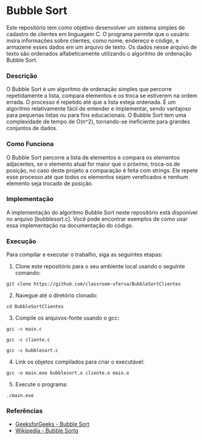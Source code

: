 # Bubble Sort
Este repositório tem como objetivo desenvolver um sistema simples de cadastro de clientes em linguagem C. O programa permite que o usuário insira informações sobre clientes, como nome, endereço e código, e armazene esses dados em um arquivo de texto. Os dados nesse arquivo de texto são ordenados alfabeticamente utilizando o algoritmo de ordenação Bubble Sort.

### Descrição
O Bubble Sort é um algoritmo de ordenação simples que percorre repetidamente a lista, compara elementos e os troca se estiverem na ordem errada. O processo é repetido até que a lista esteja ordenada. É um algoritmo relativamente fácil de entender e implementar, sendo vantajoso para pequenas listas ou para fins educacionais. O Bubble Sort tem uma complexidade de tempo de O(n^2), tornando-se ineficiente para grandes conjuntos de dados.

### Como Funciona
O Bubble Sort percorre a lista de elementos e compara os elementos adjacentes, se o elemento atual for maior que o próximo, troca-os de posição, no caso deste projeto a comparação é feita com strings. Ele repete esse processo até que todos os elementos sejam vereficados e nenhum elemento seja trocado de posição.

### Implementação
A implementação do algoritmo Bubble Sort neste repositório está disponível no arquivo [bubblesort.c]. Você pode encontrar exemplos de como usar essa implementação na documentação do código.

### Execução
Para compilar e executar o trabalho, siga as seguintes etapas:
1. Clone este repositório para o seu ambiente local usando o seguinte comando:
```
git clone https://github.com/classroom-ufersa/BubbleSortClientes
```

2. Navegue até o diretório clonado:
```
cd BubbleSortClientes
```

3. Compile os arquivos-fonte usando o gcc:
```
gcc -c main.c
```
```
gcc -c cliente.c
```
```
gcc -c bubblesort.c
```

4. Link os objetos compilados para criar o executável:
```
gcc -o main.exe bubblesort.o cliente.o main.o
```

5. Execute o programa:
```
./main.exe
```

### Referências
- [GeeksforGeeks - Bubble Sort](https://www.geeksforgeeks.org/bubble-sort/)
- [Wikipedia - Bubble Sort](https://pt.wikipedia.org/wiki/Bubble_sort)g